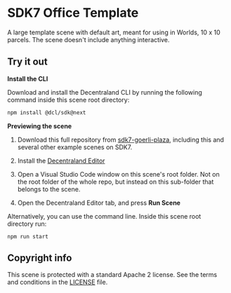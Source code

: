 # SDK7 Office Template

A large template scene with default art, meant for using in Worlds, 10 x 10 parcels. The scene doesn't include anything interactive.

## Try it out

**Install the CLI**

Download and install the Decentraland CLI by running the following command inside this scene root directory:

```bash
npm install @dcl/sdk@next
```

**Previewing the scene**

1. Download this full repository from [sdk7-goerli-plaza](https://github.com/decentraland/sdk7-goerli-plaza/tree/main), including this and several other example scenes on SDK7.

2. Install the [Decentraland Editor](https://docs.decentraland.org/creator/development-guide/sdk7/editor/)

3. Open a Visual Studio Code window on this scene's root folder. Not on the root folder of the whole repo, but instead on this sub-folder that belongs to the scene.

4. Open the Decentraland Editor tab, and press **Run Scene**

Alternatively, you can use the command line. Inside this scene root directory run:

```
npm run start
```

## Copyright info

This scene is protected with a standard Apache 2 license. See the terms and conditions in the [LICENSE](/LICENSE) file.
